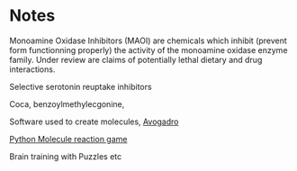 # Notes

Monoamine Oxidase Inhibitors (MAOI) are chemicals which inhibit (prevent form functionning properly) the activity of the monoamine oxidase enzyme family.
Under review are claims of potentially lethal dietary and drug interactions.

Selective serotonin reuptake inhibitors

Coca, benzoylmethylecgonine, 

Software used to create molecules, [Avogadro](http://avogadro.cc/wiki/Main_Page)

[Python Molecule reaction game](https://github.com/Norberg/molecule)

Brain training with Puzzles etc